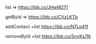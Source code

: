 list =>
https://ibb.co/JHwM271

getById =>
https://ibb.co/CVzLKTb

addContact +list
https://ibb.co/N7Lp41f

removeById +list
https://ibb.co/SnvKs7N
